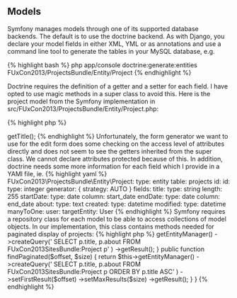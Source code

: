 ## Models

Symfony manages models through one of its supported database backends. The default is to use the doctrine backend. As with Django, you declare your model fields in either XML, YML or as annotations and use a command line tool to generate the tables in your MySQL database, e.g.

{% highlight bash %}
     php app/console doctrine:generate:entities FUxCon2013/ProjectsBundle/Entity/Project
{% endhighlight %}

Doctrine requires the definition of a getter and a setter for each field. I have opted to use magic methods in a super class to avoid this. Here is the project model from the Symfony implementation in src/FUxCon2013/ProjectsBundle/Entity/Project.php:

{% highlight php %}
<?php
class Project extends GenericAccessors
{
    // The form generator chokes on "protected" attributes  
    public $id;
    public $title;
    public $startDate;
    public $endDate;
    public $about;
    public $created;
    public $modified;

    public $user;
}
{% endhighlight %}

The super class makes sure that with this arrangement the code to be written keeps small while there still are getters and setters for each field, e.g. 

{% highlight php %}
<?php
     $p = new Project();
     echo $p->getTitle();
{% endhighlight %}

Unfortunately, the form generator we want to use for the edit form does some checking on the access level of attributes directly and does not seem to see the getters inherited from the super class. We cannot declare attributes protected because of this.  

In addition, doctrine needs some more information for each field which I provide in a YAMl file, ie.

{% highlight yaml %}
FUxCon2013\ProjectsBundle\Entity\Project:
    type: entity
    table: projects
    id:
        id:
            type: integer
            generator: { strategy: AUTO }
    fields:
        title:
            type: string
            length: 255
        startDate:
            type: date
            column: start_date
        endDate:
            type: date
            column: end_date
        about:

            type: text
        created:
            type: datetime
        modified:
            type: datetime


     manyToOne:
        user:
            targetEntity: User
{% endhighlight %}

Symfony requires a repository class for each model to be able to access collections of model objects. In our implementation, this class contains methods needed for paginated display of projects:

{% highlight php %}
<?php
class ProjectRepository extends EntityRepository
{
    public function count() {
        return $this->getEntityManager()
            ->createQuery('
                SELECT p.title, p.about
                FROM FUxCon2013SitesBundle:Project p'
            )
            ->getResult();
    }

    public function findPaginated($offset, $size) {
        return $this->getEntityManager()
            ->createQuery('
                SELECT p.title, p.about
                FROM FUxCon2013SitesBundle:Project p
                ORDER BY p.title ASC'
            )
            ->setFirstResult($offset)
            ->setMaxResults($size)
            ->getResult();
    }
}
{% endhighlight %}
